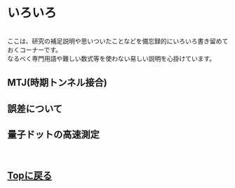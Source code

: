 # いろいろ
<br>
ここは、研究の補足説明や思いついたことなどを備忘録的にいろいろ書き留めておくコーナーです。<br>
なるべく専門用語や難しい数式等を使わない易しい説明を心掛けています。<br>

## MTJ(時期トンネル接合)
## 誤差について
## 量子ドットの高速測定
<br>


## [Topに戻る](https://motoyashinozaki.github.io/minidora/)